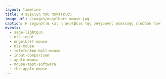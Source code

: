 ```yaml
---
layout: timeline 
title: H εξέλιξη του ποντικιού 
image_url: /images/engelbart-mouse.jpg
caption: Η ευχρηστία και η ακρίβεια της σύγχρονης συσκευής εισόδου ποντίκι βασίζεται σε μελέτες και τεχνολογικές εξελίξεις πολλων δεκαετιών. Αν και το ποντίκι είναι πλέον μια πολύ δημοφιλής συσκευή εισόδου, δεν ήταν η πρώτη επιλογή των κατασκευαστών, που είχαν προτιμήσει εναλλακτικές όπως η γραφίδα και η μπάλα εισόδου. 
events:
  - sage-lightgun 
  - nls-input
  - engelbart-mouse
  - nls-mouse
  - telefunken-ball-mouse
  - input-comparison
  - apple-mouse
  - mouse-test-software
  - the-apple-mouse
---
```


